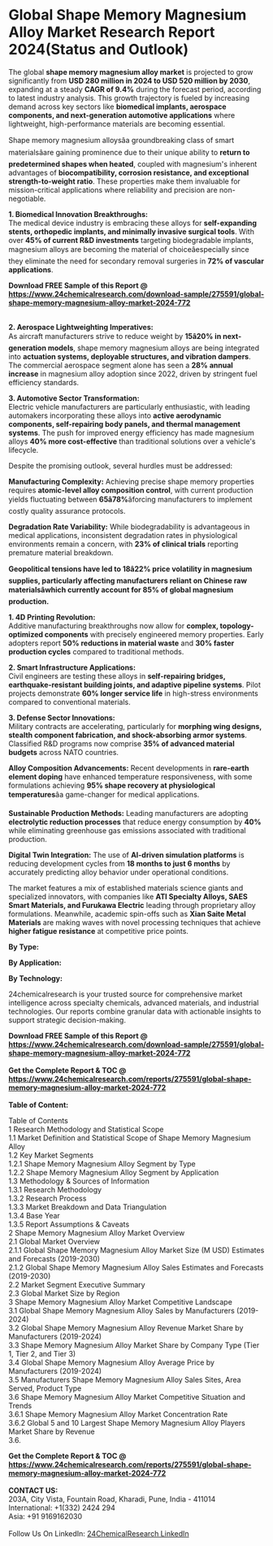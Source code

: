 <h1>Global Shape Memory Magnesium Alloy Market Research Report 2024(Status and Outlook)</h1><p>The global <strong>shape memory magnesium alloy market</strong> is projected to grow significantly from <strong>USD 280 million in 2024 to USD 520 million by 2030</strong>, expanding at a steady <strong>CAGR of 9.4%</strong> during the forecast period, according to latest industry analysis. This growth trajectory is fueled by increasing demand across key sectors like <strong>biomedical implants, aerospace components, and next-generation automotive applications</strong> where lightweight, high-performance materials are becoming essential.</p><p>Shape memory magnesium alloysâa groundbreaking class of smart materialsâare gaining prominence due to their unique ability to <strong>return to predetermined shapes when heated</strong>, coupled with magnesium's inherent advantages of <strong>biocompatibility, corrosion resistance, and exceptional strength-to-weight ratio</strong>. These properties make them invaluable for mission-critical applications where reliability and precision are non-negotiable.</p><p><strong>1. Biomedical Innovation Breakthroughs:</strong><br>
The medical device industry is embracing these alloys for <strong>self-expanding stents, orthopedic implants, and minimally invasive surgical tools</strong>. With over <strong>45% of current R&amp;D investments</strong> targeting biodegradable implants, magnesium alloys are becoming the material of choiceâespecially since they eliminate the need for secondary removal surgeries in <strong>72% of vascular applications</strong>.</p><div><b>Download FREE Sample of this Report @ 
            <a href="https://www.24chemicalresearch.com/download-sample/275591/global-shape-memory-magnesium-alloy-market-2024-772">
            https://www.24chemicalresearch.com/download-sample/275591/global-shape-memory-magnesium-alloy-market-2024-772</a></b></div><br><p><strong>2. Aerospace Lightweighting Imperatives:</strong><br>
As aircraft manufacturers strive to reduce weight by <strong>15â20% in next-generation models</strong>, shape memory magnesium alloys are being integrated into <strong>actuation systems, deployable structures, and vibration dampers</strong>. The commercial aerospace segment alone has seen a <strong>28% annual increase</strong> in magnesium alloy adoption since 2022, driven by stringent fuel efficiency standards.</p><p><strong>3. Automotive Sector Transformation:</strong><br>
Electric vehicle manufacturers are particularly enthusiastic, with leading automakers incorporating these alloys into <strong>active aerodynamic components, self-repairing body panels, and thermal management systems</strong>. The push for improved energy efficiency has made magnesium alloys <strong>40% more cost-effective</strong> than traditional solutions over a vehicle's lifecycle.</p><p>Despite the promising outlook, several hurdles must be addressed:</p><p><strong>Manufacturing Complexity:</strong> Achieving precise shape memory properties requires <strong>atomic-level alloy composition control</strong>, with current production yields fluctuating between <strong>65â78%</strong>âforcing manufacturers to implement costly quality assurance protocols.</p><p><strong>Degradation Rate Variability:</strong> While biodegradability is advantageous in medical applications, inconsistent degradation rates in physiological environments remain a concern, with <strong>23% of clinical trials</strong> reporting premature material breakdown.</p><p><strong barrier impacts:> Geopolitical tensions have led to <strong>18â22% price volatility</strong> in magnesium supplies, particularly affecting manufacturers reliant on Chinese raw materialsâwhich currently account for <strong>85% of global magnesium production</strong>.</strong></p><p><strong>1. 4D Printing Revolution:</strong><br>
Additive manufacturing breakthroughs now allow for <strong>complex, topology-optimized components</strong> with precisely engineered memory properties. Early adopters report <strong>50% reductions in material waste</strong> and <strong>30% faster production cycles</strong> compared to traditional methods.</p><p><strong>2. Smart Infrastructure Applications:</strong><br>
Civil engineers are testing these alloys in <strong>self-repairing bridges, earthquake-resistant building joints, and adaptive pipeline systems</strong>. Pilot projects demonstrate <strong>60% longer service life</strong> in high-stress environments compared to conventional materials.</p><p><strong>3. Defense Sector Innovations:</strong><br>
Military contracts are accelerating, particularly for <strong>morphing wing designs, stealth component fabrication, and shock-absorbing armor systems</strong>. Classified R&amp;D programs now comprise <strong>35% of advanced material budgets</strong> across NATO countries.</p><p><strong>Alloy Composition Advancements:</strong> Recent developments in <strong>rare-earth element doping</strong> have enhanced temperature responsiveness, with some formulations achieving <strong>95% shape recovery at physiological temperatures</strong>âa game-changer for medical applications.</p><p><strong>Sustainable Production Methods:</strong> Leading manufacturers are adopting <strong>electrolytic reduction processes</strong> that reduce energy consumption by <strong>40%</strong> while eliminating greenhouse gas emissions associated with traditional production.</p><p><strong>Digital Twin Integration:</strong> The use of <strong>AI-driven simulation platforms</strong> is reducing development cycles from <strong>18 months to just 6 months</strong> by accurately predicting alloy behavior under operational conditions.</p><p>The market features a mix of established materials science giants and specialized innovators, with companies like <strong>ATI Specialty Alloys, SAES Smart Materials, and Furukawa Electric</strong> leading through proprietary alloy formulations. Meanwhile, academic spin-offs such as <strong>Xian Saite Metal Materials</strong> are making waves with novel processing techniques that achieve <strong>higher fatigue resistance</strong> at competitive price points.</p><p><strong>By Type:</strong></p><p><strong>By Application:</strong></p><p><strong>By Technology:</strong></p><p>24chemicalresearch is your trusted source for comprehensive market intelligence across specialty chemicals, advanced materials, and industrial technologies. Our reports combine granular data with actionable insights to support strategic decision-making.</p><div><b>Download FREE Sample of this Report @ 
            <a href="https://www.24chemicalresearch.com/download-sample/275591/global-shape-memory-magnesium-alloy-market-2024-772">
            https://www.24chemicalresearch.com/download-sample/275591/global-shape-memory-magnesium-alloy-market-2024-772</a></b></div><br><div><b>Get the Complete Report & TOC @ 
            <a href="https://www.24chemicalresearch.com/reports/275591/global-shape-memory-magnesium-alloy-market-2024-772">
            https://www.24chemicalresearch.com/reports/275591/global-shape-memory-magnesium-alloy-market-2024-772</a></b></div><br>
            <b>Table of Content:</b><p>Table of Contents<br />
1 Research Methodology and Statistical Scope<br />
1.1 Market Definition and Statistical Scope of Shape Memory Magnesium Alloy<br />
1.2 Key Market Segments<br />
1.2.1 Shape Memory Magnesium Alloy Segment by Type<br />
1.2.2 Shape Memory Magnesium Alloy Segment by Application<br />
1.3 Methodology & Sources of Information<br />
1.3.1 Research Methodology<br />
1.3.2 Research Process<br />
1.3.3 Market Breakdown and Data Triangulation<br />
1.3.4 Base Year<br />
1.3.5 Report Assumptions & Caveats<br />
2 Shape Memory Magnesium Alloy Market Overview<br />
2.1 Global Market Overview<br />
2.1.1 Global Shape Memory Magnesium Alloy Market Size (M USD) Estimates and Forecasts (2019-2030)<br />
2.1.2 Global Shape Memory Magnesium Alloy Sales Estimates and Forecasts (2019-2030)<br />
2.2 Market Segment Executive Summary<br />
2.3 Global Market Size by Region<br />
3 Shape Memory Magnesium Alloy Market Competitive Landscape<br />
3.1 Global Shape Memory Magnesium Alloy Sales by Manufacturers (2019-2024)<br />
3.2 Global Shape Memory Magnesium Alloy Revenue Market Share by Manufacturers (2019-2024)<br />
3.3 Shape Memory Magnesium Alloy Market Share by Company Type (Tier 1, Tier 2, and Tier 3)<br />
3.4 Global Shape Memory Magnesium Alloy Average Price by Manufacturers (2019-2024)<br />
3.5 Manufacturers Shape Memory Magnesium Alloy Sales Sites, Area Served, Product Type<br />
3.6 Shape Memory Magnesium Alloy Market Competitive Situation and Trends<br />
3.6.1 Shape Memory Magnesium Alloy Market Concentration Rate<br />
3.6.2 Global 5 and 10 Largest Shape Memory Magnesium Alloy Players Market Share by Revenue<br />
3.6.</p><div><b>Get the Complete Report & TOC @ 
            <a href="https://www.24chemicalresearch.com/reports/275591/global-shape-memory-magnesium-alloy-market-2024-772">
            https://www.24chemicalresearch.com/reports/275591/global-shape-memory-magnesium-alloy-market-2024-772</a></b></div><br><b>CONTACT US:</b><br>
            203A, City Vista, Fountain Road, Kharadi, Pune, India - 411014<br>
            International: +1(332) 2424 294<br>
            Asia: +91 9169162030 <br><br>
            Follow Us On LinkedIn: <a href="https://www.linkedin.com/company/24chemicalresearch/">24ChemicalResearch LinkedIn</a>